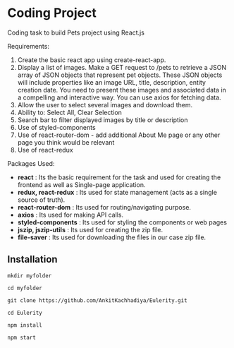# Coding Project

<p>Coding task to build Pets project using React.js</p>
<p>Requirements:</p>
<ol>
    <li>Create the basic react app using create-react-app.</li>
    <li>
        Display a list of images. Make a GET request to /pets to
        retrieve a JSON array of JSON objects that represent pet
        objects. These JSON objects will include properties like an
        image URL, title, description, entity creation date. You
        need to present these images and associated data in a
        compelling and interactive way. You can use axios for
        fetching data.
    </li>
    <li>
        Allow the user to select several images and download them.
    </li>
    <li>Ability to: Select All, Clear Selection</li>
    <li>
        Search bar to filter displayed images by title or description
    </li>
    <li>Use of styled-components</li>
    <li>
        Use of react-router-dom - add additional About Me page or
        any other page you think would be relevant
    </li>
    <li>Use of react-redux</li>
</ol>
<p>Packages Used:</p>
<ul>
    <li>
        <strong>react</strong> : Its the basic requirement for the
        task and used for creating the frontend as well as
        Single-page application.
    </li>
    <li>
        <strong>redux, react-redux</strong> : Its used for state
        management (acts as a single source of truth).
    </li>
    <li>
        <strong>react-router-dom</strong> : Its used for
        routing/navigating purpose.
    </li>
    <li>
        <strong>axios</strong> : Its used for making API calls.
    </li>
    <li>
        <strong>styled-components</strong> : Its used for styling
        the components or web pages
    </li>
    <li>
        <strong>jszip, jszip-utils</strong> : Its used for creating
        the zip file.
    </li>
    <li>
        <strong>file-saver</strong> : Its used for downloading the
        files in our case zip file.
    </li>
</ul>

## Installation

```
mkdir myfolder

cd myfolder

git clone https://github.com/AnkitKachhadiya/Eulerity.git

cd Eulerity

npm install

npm start
```
